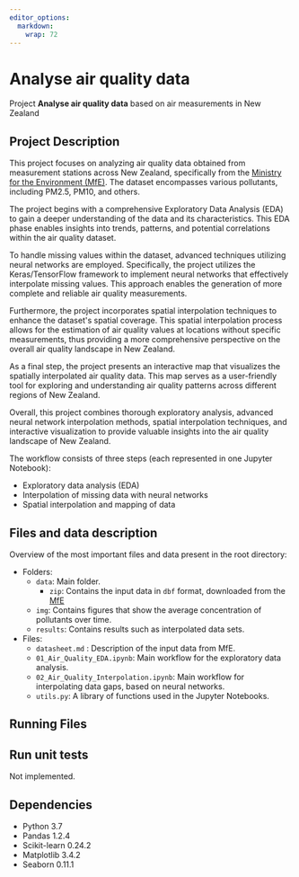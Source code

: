 ```yaml
---
editor_options: 
  markdown: 
    wrap: 72
---
```


# Analyse air quality data

Project **Analyse air quality data** based on air measurements in New
Zealand

## Project Description

This project focuses on analyzing air quality data obtained from
measurement stations across New Zealand, specifically from the [Ministry
for the Environment (MfE)](https://data.mfe.govt.nz/). The dataset
encompasses various pollutants, including PM2.5, PM10, and others.

The project begins with a comprehensive Exploratory Data Analysis (EDA)
to gain a deeper understanding of the data and its characteristics. This
EDA phase enables insights into trends, patterns, and potential
correlations within the air quality dataset.

To handle missing values within the dataset, advanced techniques
utilizing neural networks are employed. Specifically, the project
utilizes the Keras/TensorFlow framework to implement neural networks
that effectively interpolate missing values. This approach enables the
generation of more complete and reliable air quality measurements.

Furthermore, the project incorporates spatial interpolation techniques
to enhance the dataset's spatial coverage. This spatial interpolation
process allows for the estimation of air quality values at locations
without specific measurements, thus providing a more comprehensive
perspective on the overall air quality landscape in New Zealand.

As a final step, the project presents an interactive map that visualizes
the spatially interpolated air quality data. This map serves as a
user-friendly tool for exploring and understanding air quality patterns
across different regions of New Zealand.

Overall, this project combines thorough exploratory analysis, advanced
neural network interpolation methods, spatial interpolation techniques,
and interactive visualization to provide valuable insights into the air
quality landscape of New Zealand.

The workflow consists of three steps (each represented in one Jupyter
Notebook):

-   Exploratory data analysis (EDA)
-   Interpolation of missing data with neural networks
-   Spatial interpolation and mapping of data

## Files and data description

Overview of the most important files and data present in the root
directory:

-   Folders:
    -   `data`: Main folder.
        -   `zip`: Contains the input data in `dbf` format, downloaded
            from the
            [MfE](https://data.mfe.govt.nz/tables/category/environmental-reporting/air/?q=concentrations&updated_at.after=2021-02-05T02%3A21%3A54.805Z)
    -   `img`: Contains figures that show the average concentration of
        pollutants over time.
    -   `results`: Contains results such as interpolated data sets.
-   Files:
    -   `datasheet.md` : Description of the input data from MfE.
    -   `01_Air_Quality_EDA.ipynb`: Main workflow for the exploratory
        data analysis.
    -   `02_Air_Quality_Interpolation.ipynb`: Main workflow for
        interpolating data gaps, based on neural networks.
    -   `utils.py`: A library of functions used in the Jupyter
        Notebooks.


## Running Files


## **Run unit tests** 

Not implemented.

## Dependencies

-   Python 3.7
-   Pandas 1.2.4
-   Scikit-learn 0.24.2
-   Matplotlib 3.4.2
-   Seaborn 0.11.1
